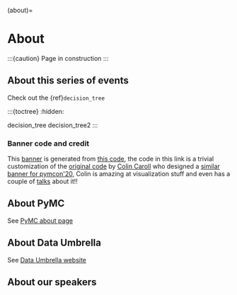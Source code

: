 (about)=
# About
:::{caution} Page in construction
:::

## About this series of events
Check out the {ref}`decision_tree`

:::{toctree}
:hidden:

decision_tree
decision_tree2
:::

### Banner code and credit
This [banner](https://raw.githubusercontent.com/pymc-devs/pymc-data-umbrella/main/banner.png) is generated from [this code](https://raw.githubusercontent.com/pymc-devs/pymc-data-umbrella/main/banner.py), the code in this link is a trivial customization of the [original code](https://github.com/pymc-devs/pymcon/blob/gh-pages/assets/make_trajectories.py) by [Colin Caroll](https://colindcarroll.com) who designed a [similar banner for pymcon'20](https://pymcon.com/), Colin is amazing at visualization stuff and even has a couple of [talks](https://github.com/ColCarroll/yourplotlib) about it!!

## About PyMC
See [PyMC about page](https://docs.pymc.io/en/latest/about.html)

## About Data Umbrella
See [Data Umbrella website](https://www.dataumbrella.org/)

## About our speakers
